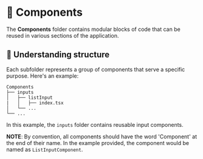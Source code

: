 # :bricks: Components

The **Components** folder contains modular blocks of code that can be reused in various sections of the application.

## :thinking: Understanding structure

Each subfolder represents a group of components that serve a specific purpose. Here's an example:

```
Components
├── inputs
│   ├── listInput
|   │   ├── index.tsx
│   └── ...
└── ...
```

In this example, the `inputs` folder contains reusable input components.

**NOTE**: By convention, all components should have the word 'Component' at the end of their name. In the example provided, the component would be named as `ListInputComponent`.
